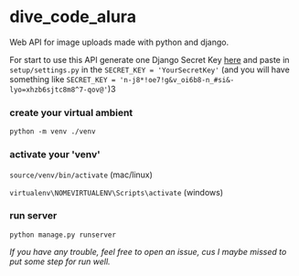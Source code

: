 # dive_code_alura
Web API for image uploads made with python and django.

For start to use this API generate one Django Secret Key [here](https://djecrety.ir/) and paste in ``setup/settings.py`` in the ``SECRET_KEY = 'YourSecretKey'`` 
(and you will have something like ``SECRET_KEY = 'n-j8*!oe7!g&v_oi6b8-n_#si&-lyo=xhzb6sjtc8m8^7-qov@'``)3

### create your virtual ambient
``python -m venv ./venv`` 

### activate your 'venv'
``source/venv/bin/activate`` (mac/linux)

``virtualenv\NOMEVIRTUALENV\Scripts\activate`` (windows)

### run server
``python manage.py runserver``


_If you have any trouble, feel free to open an issue, cus I maybe missed to put some step for run well._
